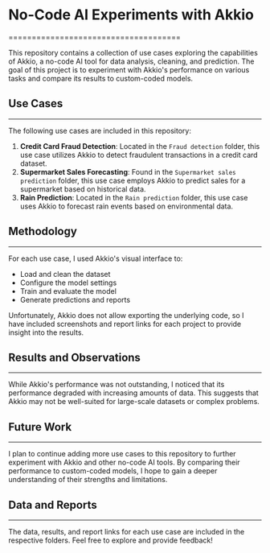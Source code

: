 

# No-Code AI Experiments with Akkio
=====================================

This repository contains a collection of use cases exploring the capabilities of Akkio, a no-code AI tool for data analysis, cleaning, and prediction. The goal of this project is to experiment with Akkio's performance on various tasks and compare its results to custom-coded models.

## Use Cases
------------

The following use cases are included in this repository:

1. **Credit Card Fraud Detection**: Located in the `Fraud detection` folder, this use case utilizes Akkio to detect fraudulent transactions in a credit card dataset.
2. **Supermarket Sales Forecasting**: Found in the `Supermarket sales prediction` folder, this use case employs Akkio to predict sales for a supermarket based on historical data.
3. **Rain Prediction**: Located in the `Rain prediction` folder, this use case uses Akkio to forecast rain events based on environmental data.

## Methodology
--------------

For each use case, I used Akkio's visual interface to:

* Load and clean the dataset
* Configure the model settings
* Train and evaluate the model
* Generate predictions and reports

Unfortunately, Akkio does not allow exporting the underlying code, so I have included screenshots and report links for each project to provide insight into the results.

## Results and Observations
---------------------------

While Akkio's performance was not outstanding, I noticed that its performance degraded with increasing amounts of data. This suggests that Akkio may not be well-suited for large-scale datasets or complex problems.

## Future Work
--------------

I plan to continue adding more use cases to this repository to further experiment with Akkio and other no-code AI tools. By comparing their performance to custom-coded models, I hope to gain a deeper understanding of their strengths and limitations.

## Data and Reports
-------------------

The data, results, and report links for each use case are included in the respective folders. Feel free to explore and provide feedback!

